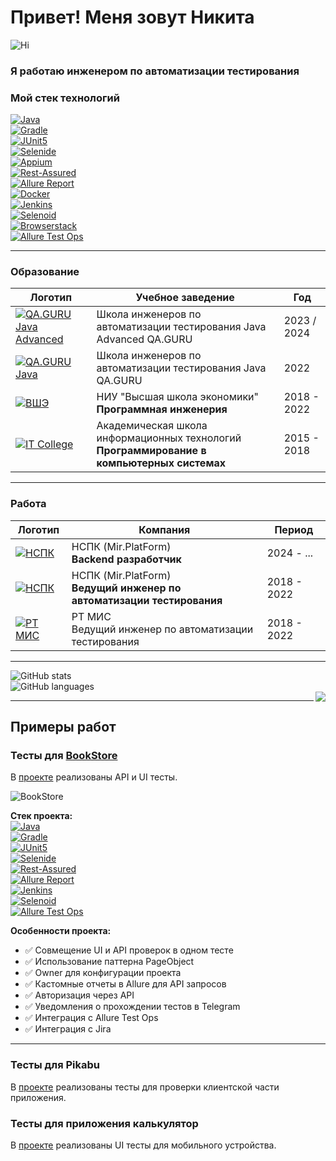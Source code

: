 # Привет! Меня зовут Никита

![Hi](https://github.com/blackcater/blackcater/raw/main/images/Hi.gif)

### Я работаю инженером по автоматизации тестирования

### Мой стек технологий

[![Java](logo/java.svg)](#)  
[![Gradle](logo/Gradle.svg)](#)  
[![JUnit5](logo/JUnit5.svg)](#)  
[![Selenide](logo/Selenide.svg)](#)  
[![Appium](logo/Appium.svg)](#)  
[![Rest-Assured](logo/Rest-Assured.svg)](#)  
[![Allure Report](logo/Allure_Report.svg)](#)  
[![Docker](logo/Docker.svg)](#)  
[![Jenkins](logo/Jenkins.svg)](#)  
[![Selenoid](logo/Selenoid.svg)](#)  
[![Browserstack](logo/Browserstack.svg)](#)  
[![Allure Test Ops](logo/AllureTestOps.svg)](#)

---

### Образование

| Логотип                                                                   | Учебное заведение                                                                               | Год         |
|---------------------------------------------------------------------------|-------------------------------------------------------------------------------------------------|-------------|
| [![QA.GURU Java Advanced](img/qaGuru.svg)](https://qa.guru/java_advanced) | Школа инженеров по автоматизации тестирования Java Advanced QA.GURU                             | 2023 / 2024 |
| [![QA.GURU Java](img/qaGuru.svg)](https://qa.guru/java)                   | Школа инженеров по автоматизации тестирования Java QA.GURU                                      | 2022        |
| [![ВШЭ](img/01_Abbreviation_ENG_PANTONE.svg)](https://perm.hse.ru/)       | НИУ "Высшая школа экономики" <br> **Программная инженерия**                                     | 2018 - 2022 |
| [![IT College](img/itCollege59.svg)](https://itcollege59.ru/)             | Академическая школа информационных технологий <br> **Программирование в компьютерных системах** | 2015 - 2018 |
---

### Работа

| Логотип                                            | Компания                                                                  | Период      |
|----------------------------------------------------|---------------------------------------------------------------------------|-------------|
| [![НСПК](img/mir.svg)](https://www.nspk.ru/)       | НСПК (Mir.PlatForm) <br> **Backend разработчик**                          | 2024 - ...  |
| [![НСПК](img/mir.svg)](https://www.nspk.ru/)       | НСПК (Mir.PlatForm) <br>**Ведущий инженер по автоматизации тестирования** | 2018 - 2022 |
| [![РТ МИС](/img/rtmisLogo.png)](https://rtmis.ru/) | РТ МИС <br>Ведущий инженер по автоматизации тестирования                  | 2018 - 2022 |

---

![GitHub stats](https://github-readme-stats.vercel.app/api?username=NikitaDanshin415)  
![GitHub languages](https://github-profile-summary-cards.vercel.app/api/cards/repos-per-language?username=NikitaDanshin415&theme=nord_bright)  
<img align="right" src="https://komarev.com/ghpvc/?username=NikitaDanshin415&color=003140">

---

## Примеры работ

### Тесты для [BookStore](https://demoqa.com/books)

В [проекте](https://github.com/NikitaDanshin415/BookStore) реализованы API и UI тесты.

![BookStore](https://github.com/NikitaDanshin415/NikitaDanshin415/blob/main/diploma_2/33680cf1661777f81c577c96b7182861.gif)

**Стек проекта:**  
[![Java](logo/java.svg)](#)  
[![Gradle](logo/Gradle.svg)](#)  
[![JUnit5](logo/JUnit5.svg)](#)  
[![Selenide](logo/Selenide.svg)](#)  
[![Rest-Assured](logo/Rest-Assured.svg)](#)  
[![Allure Report](logo/Allure_Report.svg)](#)  
[![Jenkins](logo/Jenkins.svg)](#)  
[![Selenoid](logo/Selenoid.svg)](#)  
[![Allure Test Ops](logo/AllureTestOps.svg)](#)

**Особенности проекта:**

- ✅ Совмещение UI и API проверок в одном тесте
- ✅ Использование паттерна PageObject
- ✅ Owner для конфигурации проекта
- ✅ Кастомные отчеты в Allure для API запросов
- ✅ Авторизация через API
- ✅ Уведомления о прохождении тестов в Telegram
- ✅ Интеграция с Allure Test Ops
- ✅ Интеграция с Jira

---

### Тесты для Pikabu

В [проекте](https://github.com/NikitaDanshin415/PikabuTests) реализованы тесты для проверки клиентской части приложения.

### Тесты для приложения калькулятор

В [проекте](https://github.com/NikitaDanshin415/CalculatorMobile) реализованы UI тесты для мобильного устройства.
